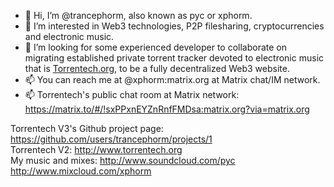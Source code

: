 - 👋 Hi, I’m @trancephorm, also known as pyc or xphorm.
- 👀 I’m interested in Web3 technologies, P2P filesharing, cryptocurrencies and electronic music.
- 💞️ I’m looking for some experienced developer to collaborate on migrating established private torrent tracker devoted to electronic music that is [Torrentech.org](http://www.torrentech.org), to be a fully decentralized Web3 website.
- 📫 You can reach me at @xphorm:matrix.org at Matrix chat/IM network.
- 📫 Torrentech's public chat room at Matrix network: https://matrix.to/#/!sxPPxnEYZnRnfFMDsa:matrix.org?via=matrix.org

Torrentech V3's Github project page: https://github.com/users/trancephorm/projects/1  
Torrentech V2: http://www.torrentech.org  
My music and mixes: http://www.soundcloud.com/pyc http://www.mixcloud.com/xphorm
